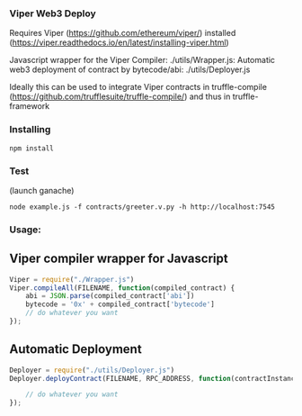### Viper Web3 Deploy
Requires Viper (https://github.com/ethereum/viper/) installed (https://viper.readthedocs.io/en/latest/installing-viper.html)

Javascript wrapper for the Viper Compiler: ./utils/Wrapper.js:
Automatic web3 deployment of contract by bytecode/abi: ./utils/Deployer.js

Ideally this can be used to integrate Viper contracts in truffle-compile (https://github.com/trufflesuite/truffle-compile/) and thus in truffle-framework

### Installing
```
npm install
```

### Test
(launch ganache)
```
node example.js -f contracts/greeter.v.py -h http://localhost:7545
```


### Usage:

## Viper compiler wrapper for Javascript
```javascript
Viper = require("./Wrapper.js")
Viper.compileAll(FILENAME, function(compiled_contract) {
	abi = JSON.parse(compiled_contract['abi'])
	bytecode = '0x' + compiled_contract['bytecode']
	// do whatever you want
});
```

## Automatic Deployment
```javascript
Deployer = require("./utils/Deployer.js")
Deployer.deployContract(FILENAME, RPC_ADDRESS, function(contractInstance) {

	// do whatever you want
});
```

